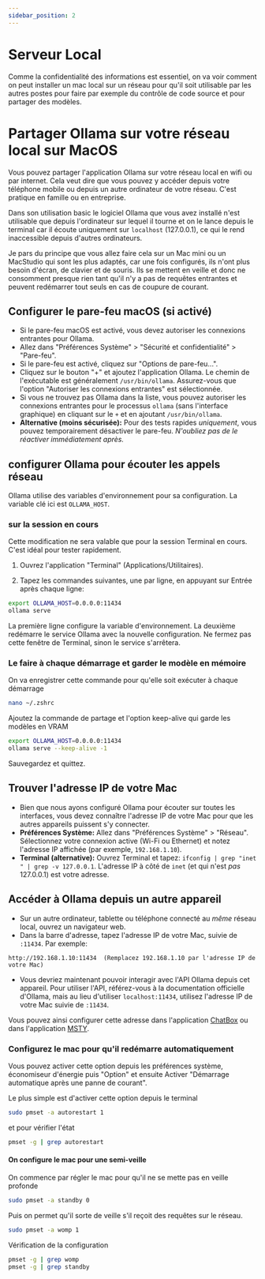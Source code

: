 ```yaml
---
sidebar_position: 2
---
```


# Serveur Local

Comme la confidentialité des informations est essentiel, on va voir comment on peut installer un mac local sur un réseau pour qu'il soit utilisable par les autres postes pour faire par exemple du contrôle de code source et pour partager des modèles.

# Partager Ollama sur votre réseau local sur MacOS

Vous pouvez partager l'application Ollama sur votre réseau local en wifi ou par internet. Cela veut dire que vous pouvez y accéder depuis votre téléphone mobile ou depuis un autre ordinateur de votre réseau. C'est pratique en famille ou en entreprise.

Dans son utilisation basic le logiciel Ollama que vous avez installé n'est utilisable que depuis l'ordinateur sur lequel il tourne et on le lance depuis le terminal car il écoute uniquement sur `localhost` (127.0.0.1), ce qui le rend inaccessible depuis d'autres ordinateurs.

Je pars du principe que vous allez faire cela sur un Mac mini ou un MacStudio qui sont les plus adaptés, car une fois configurés, ils n'ont plus besoin d'écran, de clavier et de souris. Ils se mettent en veille et donc ne consomment presque rien tant qu'il n'y a pas de requêtes entrantes et peuvent redémarrer tout seuls en cas de coupure de courant.


## Configurer le pare-feu macOS (si activé)

*   Si le pare-feu macOS est activé, vous devez autoriser les connexions entrantes pour Ollama.
*   Allez dans "Préférences Système" > "Sécurité et confidentialité" > "Pare-feu".
*   Si le pare-feu est activé, cliquez sur "Options de pare-feu...".
*   Cliquez sur le bouton "+" et ajoutez l'application Ollama.  Le chemin de l'exécutable est généralement `/usr/bin/ollama`.  Assurez-vous que l'option "Autoriser les connexions entrantes" est sélectionnée.
*   Si vous ne trouvez pas Ollama dans la liste, vous pouvez autoriser les connexions entrantes pour le processus `ollama` (sans l'interface graphique) en cliquant sur le `+` et en ajoutant `/usr/bin/ollama`.
*   **Alternative (moins sécurisée):** Pour des tests rapides *uniquement*, vous pouvez temporairement désactiver le pare-feu.  *N'oubliez pas de le réactiver immédiatement après.*

## configurer Ollama pour écouter les appels réseau


Ollama utilise des variables d'environnement pour sa configuration. La variable clé ici est `OLLAMA_HOST`.

### sur la session en cours

Cette modification ne sera valable que pour la session Terminal en cours. C'est idéal pour tester rapidement.

1.  Ouvrez l'application "Terminal" (Applications/Utilitaires).

2.  Tapez les commandes suivantes, une par ligne, en appuyant sur Entrée après chaque ligne:

```bash
export OLLAMA_HOST=0.0.0.0:11434
ollama serve
```

La première ligne configure la variable d'environnement. La deuxième redémarre le service Ollama avec la nouvelle configuration.  Ne fermez pas cette fenêtre de Terminal, sinon le service s'arrêtera.

### Le faire à chaque démarrage et garder le modèle en mémoire

On va enregistrer cette commande pour qu'elle soit exécuter à chaque démarrage

```bash
nano ~/.zshrc
```

Ajoutez la commande de partage et l'option keep-alive qui garde les modèles en VRAM

```bash
export OLLAMA_HOST=0.0.0.0:11434
ollama serve --keep-alive -1
```


Sauvegardez et quittez.

## Trouver l'adresse IP de votre Mac

*   Bien que nous ayons configuré Ollama pour écouter sur toutes les interfaces, vous devez connaître l'adresse IP de votre Mac pour que les autres appareils puissent s'y connecter.
*   **Préférences Système:** Allez dans "Préférences Système" > "Réseau". Sélectionnez votre connexion active (Wi-Fi ou Ethernet) et notez l'adresse IP affichée (par exemple, `192.168.1.10`).
*   **Terminal (alternative):**  Ouvrez Terminal et tapez: `ifconfig | grep "inet " | grep -v 127.0.0.1`.  L'adresse IP à côté de `inet` (et qui n'est *pas* 127.0.0.1) est votre adresse.

## Accéder à Ollama depuis un autre appareil

*   Sur un autre ordinateur, tablette ou téléphone connecté au *même* réseau local, ouvrez un navigateur web.
*   Dans la barre d'adresse, tapez l'adresse IP de votre Mac, suivie de `:11434`.  Par exemple:

```
http://192.168.1.10:11434  (Remplacez 192.168.1.10 par l'adresse IP de votre Mac)
```
*   Vous devriez maintenant pouvoir interagir avec l'API Ollama depuis cet appareil.  Pour utiliser l'API, référez-vous à la documentation officielle d'Ollama, mais au lieu d'utiliser `localhost:11434`, utilisez l'adresse IP de votre Mac suivie de `:11434`.

Vous pouvez ainsi configurer cette adresse dans l'application [ChatBox](https://www.manuel.fr/use/chatbox) ou dans l'application [MSTY](https://www.manuel.fr/use/Msty).

### Configurez le mac pour qu'il redémarre automatiquement

Vous pouvez activer cette option depuis les préférences système, économiseur d'énergie puis "Option" et ensuite Activer "Démarrage automatique après une panne de courant".

Le plus simple est d'activer cette option depuis le terminal

```bash
sudo pmset -a autorestart 1
```

et pour vérifier l'état

```bash
pmset -g | grep autorestart
```

#### On configure le mac pour une semi-veille

On commence par régler le mac pour qu'il ne se mette pas en veille profonde

```bash
sudo pmset -a standby 0
```

Puis on permet qu'il sorte de veille s'il reçoit des requêtes sur le réseau.

```bash
sudo pmset -a womp 1
```

Vérification de la configuration

```bash
pmset -g | grep womp
pmset -g | grep standby
```

